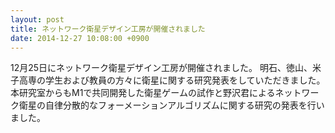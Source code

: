 ```yaml
---
layout: post
title: ネットワーク衛星デザイン工房が開催されました
date: 2014-12-27 10:08:00 +0900
---
```


12月25日にネットワーク衛星デザイン工房が開催されました。
明石、徳山、米子高専の学生および教員の方々に衛星に関する研究発表をしていただきました。
本研究室からもM1で共同開発した衛星ゲームの試作と野沢君によるネットワーク衛星の自律分散的なフォーメーションアルゴリズムに関する研究の発表を行いました。